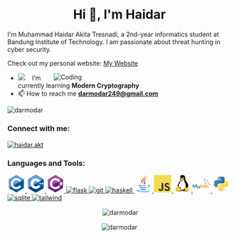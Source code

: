 <!--
<p align="center">
  <img width="480" height="270" src="https://github.com/Darmodar/Darmodar/assets/90300735/599d4b7d-cd6c-4a1d-966a-c7781658f96e">
<h3 align="center">Security Enthusiast</h3>

</p>
-->
<h1 align="center">Hi 👋, I'm Haidar</h1>


I'm Muhammad Haidar Akita Tresnadi, a 2nd-year informatics student at Bandung Institute of Technology. I am passionate about threat hunting in cyber security.

Check out my personal website: [My Website](https://127.0.0.1/admin)



<img align="right" alt="Coding" width="400" src="https://github.com/Darmodar/Darmodar/assets/90300735/599d4b7d-cd6c-4a1d-966a-c7781658f96e">


- <img src="https://raw.githubusercontent.com/SP-XD/SP-XD/main/images/linux_rounded.gif?raw=true" width="18" />&nbsp;&nbsp;&nbsp; I’m currently learning **Modern Cryptography**
- 📫 How to reach me **darmodar249@gmail.com**
<p align="left"> <img src="https://komarev.com/ghpvc/?username=darmodar&label=Profile%20views&color=0e75b6&style=flat" alt="darmodar" /> </p>
<h3 align="left">Connect with me:</h3>
<p align="left">
<a href="https://instagram.com/haidar.akt" target="blank"><img align="center" src="https://raw.githubusercontent.com/rahuldkjain/github-profile-readme-generator/master/src/images/icons/Social/instagram.svg" alt="haidar.akt" height="30" width="40" /></a>
</p>

<h3 align="left">Languages and Tools:</h3>
<p align="left"> <a href="https://www.cprogramming.com/" target="_blank" rel="noreferrer"> <img src="https://raw.githubusercontent.com/devicons/devicon/master/icons/c/c-original.svg" alt="c" width="40" height="40"/> </a> <a href="https://www.w3schools.com/cpp/" target="_blank" rel="noreferrer"> <img src="https://raw.githubusercontent.com/devicons/devicon/master/icons/cplusplus/cplusplus-original.svg" alt="cplusplus" width="40" height="40"/> </a> <a href="https://www.w3schools.com/cs/" target="_blank" rel="noreferrer"> <img src="https://raw.githubusercontent.com/devicons/devicon/master/icons/csharp/csharp-original.svg" alt="csharp" width="40" height="40"/> </a> <a href="https://flask.palletsprojects.com/" target="_blank" rel="noreferrer"> <img src="https://www.vectorlogo.zone/logos/pocoo_flask/pocoo_flask-icon.svg" alt="flask" width="40" height="40"/> </a> <a href="https://git-scm.com/" target="_blank" rel="noreferrer"> <img src="https://www.vectorlogo.zone/logos/git-scm/git-scm-icon.svg" alt="git" width="40" height="40"/> </a> <a href="https://www.haskell.org/" target="_blank" rel="noreferrer"> <img src="https://upload.wikimedia.org/wikipedia/commons/1/1c/Haskell-Logo.svg" alt="haskell" width="40" height="40"/> </a> <a href="https://www.java.com" target="_blank" rel="noreferrer"> <img src="https://raw.githubusercontent.com/devicons/devicon/master/icons/java/java-original.svg" alt="java" width="40" height="40"/> </a> <a href="https://developer.mozilla.org/en-US/docs/Web/JavaScript" target="_blank" rel="noreferrer"> <img src="https://raw.githubusercontent.com/devicons/devicon/master/icons/javascript/javascript-original.svg" alt="javascript" width="40" height="40"/> </a> <a href="https://www.linux.org/" target="_blank" rel="noreferrer"> <img src="https://raw.githubusercontent.com/devicons/devicon/master/icons/linux/linux-original.svg" alt="linux" width="40" height="40"/> </a> <a href="https://www.mysql.com/" target="_blank" rel="noreferrer"> <img src="https://raw.githubusercontent.com/devicons/devicon/master/icons/mysql/mysql-original-wordmark.svg" alt="mysql" width="40" height="40"/> </a> <a href="https://www.python.org" target="_blank" rel="noreferrer"> <img src="https://raw.githubusercontent.com/devicons/devicon/master/icons/python/python-original.svg" alt="python" width="40" height="40"/> </a> <a href="https://www.sqlite.org/" target="_blank" rel="noreferrer"> <img src="https://www.vectorlogo.zone/logos/sqlite/sqlite-icon.svg" alt="sqlite" width="40" height="40"/> </a> <a href="https://tailwindcss.com/" target="_blank" rel="noreferrer"> <img src="https://www.vectorlogo.zone/logos/tailwindcss/tailwindcss-icon.svg" alt="tailwind" width="40" height="40"/> </a> </p>



<p align="center">
  &nbsp;<img align="center" src="https://github-readme-stats.vercel.app/api?username=darmodar&show_icons=true&locale=en" alt="darmodar" /></p>

<!--
<p align="middle">
  <img align="center" src="https://github-readme-stats.vercel.app/api/top-langs?username=darmodar&show_icons=true&locale=en&layout=compact" alt="darmodar" /></p>
-->





<p align="center">
  <img align="center" src="https://github-readme-streak-stats.herokuapp.com/?user=darmodar&" alt="darmodar" /></p>

<!--
### Hi there 👋
**Darmodar/Darmodar** is a ✨ _special_ ✨ repository because its `README.md` (this file) appears on your GitHub profile.
![Ilove this job](https://github.com/Darmodar/Darmodar/assets/90300735/599d4b7d-cd6c-4a1d-966a-c7781658f96e)
Here are some ideas to get you started:

- 🔭 I’m currently working on ...
- 🌱 I’m currently learning ...
- 👯 I’m looking to collaborate on ...
- 🤔 I’m looking for help with ...
- 💬 Ask me about ...
- 📫 How to reach me: ...
- 😄 Pronouns: ...
- ⚡ Fun fact: ...
-->
